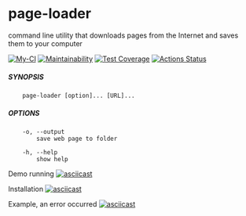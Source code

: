 # page-loader

command line utility that downloads pages from the Internet and saves them to your computer

[![My-CI](https://github.com/ikievite/python-project-lvl3/workflows/my-ci/badge.svg)](https://github.com/ikievite/python-project-lvl3/actions)
[![Maintainability](https://api.codeclimate.com/v1/badges/9940dddd4f771d979d02/maintainability)](https://codeclimate.com/github/ikievite/python-project-lvl3/maintainability)
[![Test Coverage](https://api.codeclimate.com/v1/badges/9940dddd4f771d979d02/test_coverage)](https://codeclimate.com/github/ikievite/python-project-lvl3/test_coverage)
[![Actions Status](https://github.com/ikievite/python-project-lvl3/workflows/hexlet-check/badge.svg)](https://github.com/ikievite/python-project-lvl3/actions)

##### SYNOPSIS
```
    page-loader [option]... [URL]...
````
##### OPTIONS
```
    -o, --output
        save web page to folder

    -h, --help
        show help
```
Demo running
[![asciicast](https://asciinema.org/a/ooYaQZdY139kaRL8WtnmcpMkb.svg)](https://asciinema.org/a/ooYaQZdY139kaRL8WtnmcpMkb)

Installation
[![asciicast](https://asciinema.org/a/k2u3GTQK9cCsbbLZds7tTHniD.svg)](https://asciinema.org/a/k2u3GTQK9cCsbbLZds7tTHniD)

Example, an error occurred
[![asciicast](https://asciinema.org/a/rnAykZZc5He0o3AAvtjxruw3h.svg)](https://asciinema.org/a/rnAykZZc5He0o3AAvtjxruw3h)
